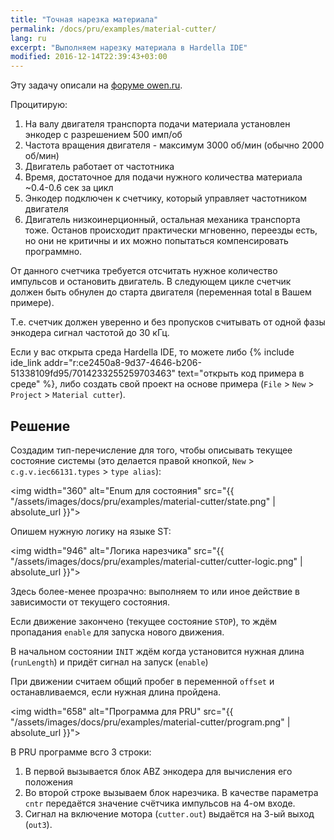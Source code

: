 ```yaml
---
title: "Точная нарезка материала"
permalink: /docs/pru/examples/material-cutter/
lang: ru
excerpt: "Выполняем нарезку материала в Hardella IDE"
modified: 2016-12-14T22:39:43+03:00
---
```


Эту задачу описали на [форуме owen.ru](http://www.owen.ru/forum/showthread.php?t=23600&page=9&p=222957&viewfull=1#post222957).

Процитирую:
1. На валу двигателя транспорта подачи материала установлен энкодер с разрешением 500 имп/об
1. Частота вращения двигателя - максимум 3000 об/мин (обычно 2000 об/мин)
1. Двигатель работает от частотника
1. Время, достаточное для подачи нужного количества материала ~0.4-0.6 сек за цикл
1. Энкодер подключен к счетчику, который управляет частотником двигателя
1. Двигатель низкоинерционный, остальная механика транспорта тоже. Останов происходит практически мгновенно, переезды есть, но они не критичны и их можно попытаться компенсировать программно.

От данного счетчика требуется отсчитать нужное количество импульсов и остановить двигатель. В следующем цикле счетчик должен быть обнулен до старта двигателя (переменная total в Вашем примере).

Т.е. счетчик должен уверенно и без пропусков считывать от одной фазы энкодера сигнал частотой до 30 кГц.

Если у вас открыта среда Hardella IDE, то можете либо
{% include ide_link addr="r:ce2450a8-9d37-4646-b206-51338109fd95/7014233255259703463" text="открыть код примера в среде" %}, либо создать свой проект на основе примера (`File` > `New` > `Project` > `Material cutter`).

## Решение

Создадим тип-перечисление для того, чтобы описывать текущее состояние системы (это делается правой кнопкой, `New` > `c.g.v.iec66131.types` > `type alias`):

<img width="360" alt="Enum для состояния" src="{{ "/assets/images/docs/pru/examples/material-cutter/state.png" | absolute_url }}">

Опишем нужную логику на языке ST:

<img width="946" alt="Логика нарезчика" src="{{ "/assets/images/docs/pru/examples/material-cutter/cutter-logic.png" | absolute_url }}">

Здесь более-менее прозрачно: выполняем то или иное действие в зависимости от текущего состояния.

Если движение закончено (текущее состояние `STOP`), то ждём пропадания `enable` для запуска нового движения.

В начальном состоянии `INIT` ждём когда установится нужная длина (`runLength`) и придёт сигнал на запуск (`enable`)

При движении считаем общий пробег в переменной `offset` и останавливаемся, если нужная длина пройдена.

<img width="658" alt="Программа для PRU" src="{{ "/assets/images/docs/pru/examples/material-cutter/program.png" | absolute_url }}">

В PRU программе всго 3 строки:
  1. В первой вызывается блок ABZ энкодера для вычисления его положения
  1. Во второй строке вызываем блок нарезчика. В качестве параметра `cntr` передаётся значение счётчика импульсов на 4-ом входе.
  1. Сигнал на включение мотора (`cutter.out`) выдаётся на 3-ый выход (`out3`).
